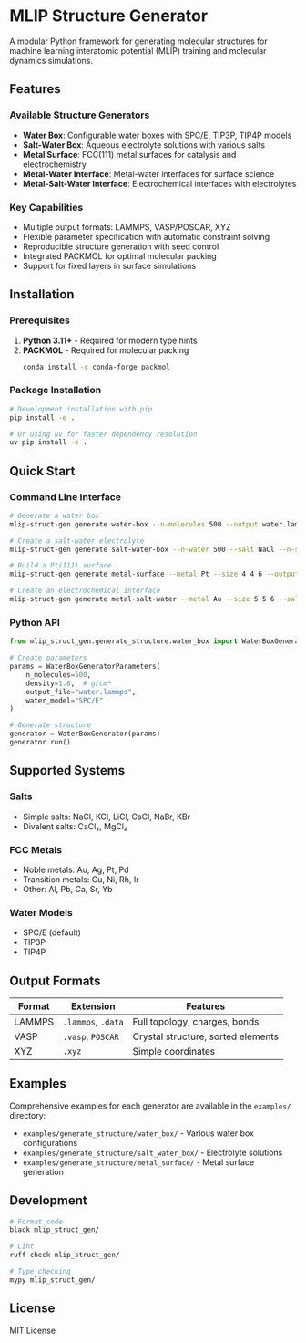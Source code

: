 # MLIP Structure Generator

A modular Python framework for generating molecular structures for machine learning interatomic potential (MLIP) training and molecular dynamics simulations.

## Features

### Available Structure Generators

- **Water Box**: Configurable water boxes with SPC/E, TIP3P, TIP4P models
- **Salt-Water Box**: Aqueous electrolyte solutions with various salts
- **Metal Surface**: FCC(111) metal surfaces for catalysis and electrochemistry
- **Metal-Water Interface**: Metal-water interfaces for surface science
- **Metal-Salt-Water Interface**: Electrochemical interfaces with electrolytes

### Key Capabilities

- Multiple output formats: LAMMPS, VASP/POSCAR, XYZ
- Flexible parameter specification with automatic constraint solving
- Reproducible structure generation with seed control
- Integrated PACKMOL for optimal molecular packing
- Support for fixed layers in surface simulations

## Installation

### Prerequisites

1. **Python 3.11+** - Required for modern type hints
2. **PACKMOL** - Required for molecular packing
   ```bash
   conda install -c conda-forge packmol
   ```

### Package Installation

```bash
# Development installation with pip
pip install -e .

# Or using uv for faster dependency resolution
uv pip install -e .
```

## Quick Start

### Command Line Interface

```bash
# Generate a water box
mlip-struct-gen generate water-box --n-molecules 500 --output water.lammps

# Create a salt-water electrolyte
mlip-struct-gen generate salt-water-box --n-water 500 --salt NaCl --n-salt 10 --output electrolyte.data

# Build a Pt(111) surface
mlip-struct-gen generate metal-surface --metal Pt --size 4 4 6 --output pt_surface.vasp

# Create an electrochemical interface
mlip-struct-gen generate metal-salt-water --metal Au --size 5 5 6 --salt KCl --n-salt 8 --n-water 200 --output interface.lammps
```

### Python API

```python
from mlip_struct_gen.generate_structure.water_box import WaterBoxGenerator, WaterBoxGeneratorParameters

# Create parameters
params = WaterBoxGeneratorParameters(
    n_molecules=500,
    density=1.0,  # g/cm³
    output_file="water.lammps",
    water_model="SPC/E"
)

# Generate structure
generator = WaterBoxGenerator(params)
generator.run()
```

## Supported Systems

### Salts
- Simple salts: NaCl, KCl, LiCl, CsCl, NaBr, KBr
- Divalent salts: CaCl₂, MgCl₂

### FCC Metals
- Noble metals: Au, Ag, Pt, Pd
- Transition metals: Cu, Ni, Rh, Ir
- Other: Al, Pb, Ca, Sr, Yb

### Water Models
- SPC/E (default)
- TIP3P
- TIP4P

## Output Formats

| Format | Extension | Features |
|--------|-----------|----------|
| LAMMPS | `.lammps`, `.data` | Full topology, charges, bonds |
| VASP | `.vasp`, `POSCAR` | Crystal structure, sorted elements |
| XYZ | `.xyz` | Simple coordinates |

## Examples

Comprehensive examples for each generator are available in the `examples/` directory:
- `examples/generate_structure/water_box/` - Various water box configurations
- `examples/generate_structure/salt_water_box/` - Electrolyte solutions
- `examples/generate_structure/metal_surface/` - Metal surface generation

## Development

```bash
# Format code
black mlip_struct_gen/

# Lint
ruff check mlip_struct_gen/

# Type checking
mypy mlip_struct_gen/
```

## License

MIT License